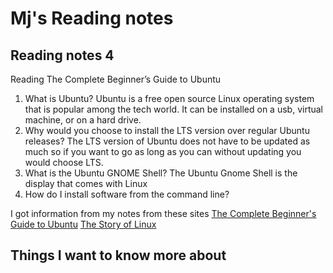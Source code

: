 # Mj's Reading notes

## Reading notes 4

Reading
The Complete Beginner’s Guide to Ubuntu

1. What is Ubuntu? Ubuntu is a free open source Linux operating system that is popular among the tech world. It can be installed on a usb, virtual machine, or on a hard drive. 
2. Why would you choose to install the LTS version over regular Ubuntu releases? The LTS version of Ubuntu does not have to be updated as much so if you want to go as long as you can without updating you would choose LTS.
3. What is the Ubuntu GNOME Shell? The Ubuntu Gnome Shell is the display that comes with Linux
4. How do I install software from the command line?

I got information from my notes from these sites 
[The Complete Beginner's Guide to Ubuntu](https://web.archive.org/web/20220312030901/https://www.lifewire.com/beginners-guide-to-ubuntu-2205722)
[The Story of Linux](https://www.youtube.com/watch?v=5ocq6_3-nEw)

## Things I want to know more about 
